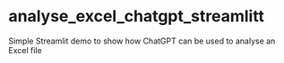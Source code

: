 # analyse_excel_chatgpt_streamlitt
Simple Streamlit demo to show how ChatGPT can be used to analyse an Excel file
